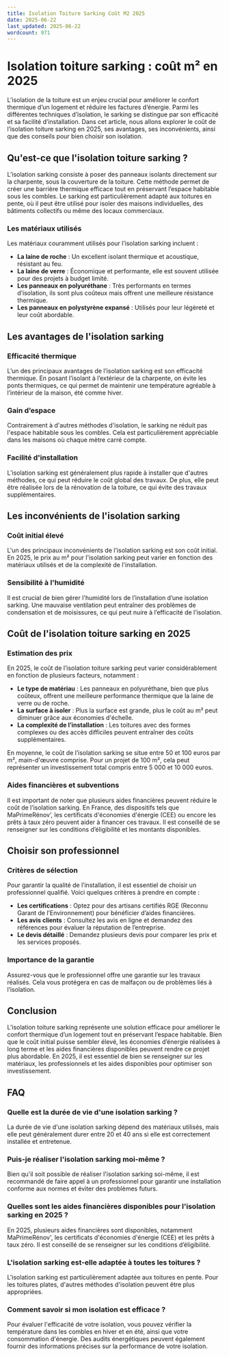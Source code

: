 ```yaml
---
title: Isolation Toiture Sarking Coût M2 2025
date: 2025-06-22
last_updated: 2025-06-22
wordcount: 971
---
```


# Isolation toiture sarking : coût m² en 2025

L’isolation de la toiture est un enjeu crucial pour améliorer le confort thermique d’un logement et réduire les factures d’énergie. Parmi les différentes techniques d’isolation, le sarking se distingue par son efficacité et sa facilité d’installation. Dans cet article, nous allons explorer le coût de l’isolation toiture sarking en 2025, ses avantages, ses inconvénients, ainsi que des conseils pour bien choisir son isolation.

## Qu'est-ce que l'isolation toiture sarking ?

L’isolation sarking consiste à poser des panneaux isolants directement sur la charpente, sous la couverture de la toiture. Cette méthode permet de créer une barrière thermique efficace tout en préservant l’espace habitable sous les combles. Le sarking est particulièrement adapté aux toitures en pente, où il peut être utilisé pour isoler des maisons individuelles, des bâtiments collectifs ou même des locaux commerciaux.

### Les matériaux utilisés

Les matériaux couramment utilisés pour l’isolation sarking incluent :

- **La laine de roche** : Un excellent isolant thermique et acoustique, résistant au feu.
- **La laine de verre** : Économique et performante, elle est souvent utilisée pour des projets à budget limité.
- **Les panneaux en polyuréthane** : Très performants en termes d’isolation, ils sont plus coûteux mais offrent une meilleure résistance thermique.
- **Les panneaux en polystyrène expansé** : Utilisés pour leur légèreté et leur coût abordable.

## Les avantages de l'isolation sarking

### Efficacité thermique

L’un des principaux avantages de l’isolation sarking est son efficacité thermique. En posant l’isolant à l’extérieur de la charpente, on évite les ponts thermiques, ce qui permet de maintenir une température agréable à l’intérieur de la maison, été comme hiver.

### Gain d’espace

Contrairement à d'autres méthodes d'isolation, le sarking ne réduit pas l'espace habitable sous les combles. Cela est particulièrement appréciable dans les maisons où chaque mètre carré compte.

### Facilité d'installation

L’isolation sarking est généralement plus rapide à installer que d'autres méthodes, ce qui peut réduire le coût global des travaux. De plus, elle peut être réalisée lors de la rénovation de la toiture, ce qui évite des travaux supplémentaires.

## Les inconvénients de l'isolation sarking

### Coût initial élevé

L'un des principaux inconvénients de l'isolation sarking est son coût initial. En 2025, le prix au m² pour l'isolation sarking peut varier en fonction des matériaux utilisés et de la complexité de l'installation.

### Sensibilité à l'humidité

Il est crucial de bien gérer l'humidité lors de l’installation d’une isolation sarking. Une mauvaise ventilation peut entraîner des problèmes de condensation et de moisissures, ce qui peut nuire à l’efficacité de l’isolation.

## Coût de l'isolation toiture sarking en 2025

### Estimation des prix

En 2025, le coût de l’isolation toiture sarking peut varier considérablement en fonction de plusieurs facteurs, notamment :

- **Le type de matériau** : Les panneaux en polyuréthane, bien que plus coûteux, offrent une meilleure performance thermique que la laine de verre ou de roche.
- **La surface à isoler** : Plus la surface est grande, plus le coût au m² peut diminuer grâce aux économies d'échelle.
- **La complexité de l’installation** : Les toitures avec des formes complexes ou des accès difficiles peuvent entraîner des coûts supplémentaires.

En moyenne, le coût de l’isolation sarking se situe entre 50 et 100 euros par m², main-d'œuvre comprise. Pour un projet de 100 m², cela peut représenter un investissement total compris entre 5 000 et 10 000 euros.

### Aides financières et subventions

Il est important de noter que plusieurs aides financières peuvent réduire le coût de l’isolation sarking. En France, des dispositifs tels que MaPrimeRénov’, les certificats d'économies d'énergie (CEE) ou encore les prêts à taux zéro peuvent aider à financer ces travaux. Il est conseillé de se renseigner sur les conditions d’éligibilité et les montants disponibles.

## Choisir son professionnel

### Critères de sélection

Pour garantir la qualité de l’installation, il est essentiel de choisir un professionnel qualifié. Voici quelques critères à prendre en compte :

- **Les certifications** : Optez pour des artisans certifiés RGE (Reconnu Garant de l’Environnement) pour bénéficier d’aides financières.
- **Les avis clients** : Consultez les avis en ligne et demandez des références pour évaluer la réputation de l’entreprise.
- **Le devis détaillé** : Demandez plusieurs devis pour comparer les prix et les services proposés.

### Importance de la garantie

Assurez-vous que le professionnel offre une garantie sur les travaux réalisés. Cela vous protégera en cas de malfaçon ou de problèmes liés à l’isolation.

## Conclusion

L’isolation toiture sarking représente une solution efficace pour améliorer le confort thermique d’un logement tout en préservant l’espace habitable. Bien que le coût initial puisse sembler élevé, les économies d’énergie réalisées à long terme et les aides financières disponibles peuvent rendre ce projet plus abordable. En 2025, il est essentiel de bien se renseigner sur les matériaux, les professionnels et les aides disponibles pour optimiser son investissement.

## FAQ

### Quelle est la durée de vie d'une isolation sarking ?

La durée de vie d'une isolation sarking dépend des matériaux utilisés, mais elle peut généralement durer entre 20 et 40 ans si elle est correctement installée et entretenue.

### Puis-je réaliser l'isolation sarking moi-même ?

Bien qu'il soit possible de réaliser l'isolation sarking soi-même, il est recommandé de faire appel à un professionnel pour garantir une installation conforme aux normes et éviter des problèmes futurs.

### Quelles sont les aides financières disponibles pour l'isolation sarking en 2025 ?

En 2025, plusieurs aides financières sont disponibles, notamment MaPrimeRénov', les certificats d'économies d'énergie (CEE) et les prêts à taux zéro. Il est conseillé de se renseigner sur les conditions d’éligibilité.

### L'isolation sarking est-elle adaptée à toutes les toitures ?

L'isolation sarking est particulièrement adaptée aux toitures en pente. Pour les toitures plates, d'autres méthodes d'isolation peuvent être plus appropriées.

### Comment savoir si mon isolation est efficace ?

Pour évaluer l'efficacité de votre isolation, vous pouvez vérifier la température dans les combles en hiver et en été, ainsi que votre consommation d'énergie. Des audits énergétiques peuvent également fournir des informations précises sur la performance de votre isolation.